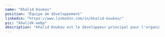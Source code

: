 ```yaml
---
name: "Khalid Koukou"
position: "Équipe de développement"
linkedin: "https://www.linkedin.com/in/khalid-koukou/"
pic: "khalidk.webp"
description: "Khalid Koukou est le développeur principal pour l'organisation 'Resilient Communities', basé à Casablanca, au Maroc. En tant que développeur expérimenté pour le web et les applications mobiles, Khalid est engagé non seulement dans son travail technique, mais aussi dans la promotion de l'innovation pour le développement communautaire et la création de solutions technologiques impactantes."
---
```

